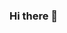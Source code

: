 ### Hi there 👋

<!--
**LeaBertero/LeaBertero** is a ✨ _special_ ✨ repository because its `README.md` (this file) appears on your GitHub profile.

Here are some ideas to get you started:

- 🔭 I’m currently working on ...
- 🌱 I’m currently learning ...los fundamentos básicos de la programación en sus diferentes estructuras, con el programa Psein (Escribir, leer, asignar, Si-Entonces, Según, Mientras, Repetir, Para, Sub Proceso. En continuación con el lenguaje de C# trabajando en Visual Studio, aplicando los conocimientos anteriores  y la estructuras ya vistas en  Pseint (Pseudocodigo9. Trabajando esta vez con  formularios windows, creando proyectos y repositorios para posterioirmente aplicar conocimientos en lo que se llama FrontEnd(Parte visual para el usuario final), posteriormente siguiendo con comunicaciones desde FrontEnd a Backend. 
 👯 I’m looking to collaborate on ... Testing (Muy pronto comenzaré un curso, donde adquiriré todos estos conocimientos que me permiten testear aplicaciones y paginas web, aplicaciones.. para luego respirtar problemas a los desarrolladores para que puedan corregir y mejorar el funcionamiento del software). Me gustaria desarrollarme como tester a corto plazo. Me estoy formando como programador , realicé un año de Desarrollo de Software en el Instituto Técnico Córdoba. Estoy incursionando este año con desarrollo web, con nuevos lenguajes como Java, Java Script...
- 🤔 I’m looking for help with ...
- 💬 Ask me about ...
- 📫 How to reach me: ... a tra vez de cel: 3518758871
- 😄 Pronouns: ...
- ⚡ Fun fact: ... Soy una persona curiosa, estoy siempre buscando de hacer cosas nuevas.. me gusta aprender, soy bastante inquieto en ese sentido, siempre buscando cosas nuevas y rodearme de los que saben.
-->
